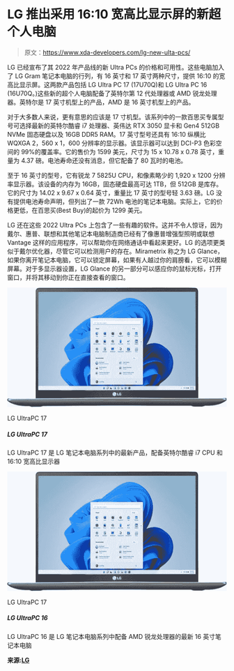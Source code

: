 # LG 推出采用 16:10 宽高比显示屏的新超个人电脑

> 原文：<https://www.xda-developers.com/lg-new-ulta-pcs/>

LG 已经宣布了其 2022 年产品线的新 Ultra PCs 的价格和可用性。这些电脑加入了 LG Gram 笔记本电脑的行列，有 16 英寸和 17 英寸两种尺寸，提供 16:10 的宽高比显示屏。这两款产品包括 LG Ultra PC 17 (17U70Q)和 LG Ultra PC 16 (16U70Q。)这些新的超个人电脑配备了英特尔第 12 代处理器或 AMD 锐龙处理器。英特尔是 17 英寸机型上的产品，AMD 是 16 英寸机型上的产品。

对于大多数人来说，更有意思的应该是 17 寸机型。该系列中的一款百思买专属型号可选择最新的英特尔酷睿 i7 处理器、英伟达 RTX 3050 显卡和 Gen4 512GB NVMe 固态硬盘以及 16GB DDR5 RAM。17 英寸型号还具有 16:10 纵横比 WQXGA 2，560 x 1，600 分辨率的显示器。该显示器可以达到 DCI-P3 色彩空间的 99%的覆盖率。它的售价为 1599 美元，尺寸为 15 x 10.78 x 0.78 英寸，重量为 4.37 磅。电池寿命还没有消息，但它配备了 80 瓦时的电池。

至于 16 英寸的型号，它有锐龙 7 5825U CPU，和像素略少的 1,920 x 1200 分辨率显示器。该设备的内存为 16GB，固态硬盘最高可达 1TB，但 512GB 是库存。它的尺寸为 14.02 x 9.67 x 0.64 英寸，重量比 17 英寸的型号轻 3.63 磅。LG 没有提供电池寿命声明，但列出了一款 72Wh 电池的笔记本电脑。实际上，它的价格更低，在百思买(Best Buy)的起价为 1299 美元。

LG 还在这些 2022 Ultra PCs 上包含了一些有趣的软件。这并不令人惊讶，因为戴尔、惠普、联想和其他笔记本电脑制造商已经有了像惠普增强型照明或联想 Vantage 这样的应用程序，可以帮助你在网络通话中看起来更好。LG 的选项更类似于戴尔优化器，尽管它可以检测用户的存在。Mirametrix 称之为 LG Glance，如果你离开笔记本电脑，它可以锁定屏幕，如果有人越过你的肩膀看，它可以模糊屏幕。对于多显示器设置，LG Glance 的另一部分可以感应你的鼠标光标，打开窗口，并将其移动到你正在直接查看的窗口。

 <picture>![The LG UltraPC 17 is the newest in LG's laptop lineup with an Intel Core i7 CPU, and 16:10 aspect ratio display](img/3ff163cf3c930caacaa45dc12030d23b.png)</picture> 

LG UltraPC 17

##### LG UltraPC 17

LG UltraPC 17 是 LG 笔记本电脑系列中的最新产品，配备英特尔酷睿 i7 CPU 和 16:10 宽高比显示器

 <picture>![The LG UltraPC 17 is the newest in LG's laptop lineup with an Intel Core i7 CPU, and 16:10 aspect ratio display](img/3ff163cf3c930caacaa45dc12030d23b.png)</picture> 

LG UltraPC 17

##### LG UltraPC 16

LG UltraPC 16 是 LG 笔记本电脑系列中配备 AMD 锐龙处理器的最新 16 英寸笔记本电脑

**来源:[LG](https://www.prnewswire.com/news-releases/lg-announces-us-pricing--availability-of-2022-lg-ultra-pc-lineup-301626878.html?tc=eml_cleartime)**